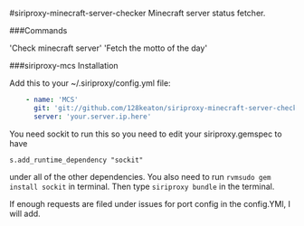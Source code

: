 #siriproxy-minecraft-server-checker
Minecraft server status fetcher.


###Commands

'Check minecraft server'
'Fetch the motto of the day'



###siriproxy-mcs Installation

Add this to your ~/.siriproxy/config.yml file:

```yml
    - name: 'MCS'
      git: 'git://github.com/128keaton/siriproxy-minecraft-server-checker'
      server: 'your.server.ip.here'
```
You need sockit to run this so you need to edit your siriproxy.gemspec to have 
```
s.add_runtime_dependency "sockit"
``` 
under all of the other dependencies. You also need to run 
`rvmsudo gem install sockit`
in terminal. Then type `siriproxy bundle` in the terminal.

If enough requests are filed under issues for port config in the config.YMl, I will add.


